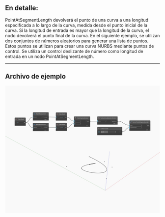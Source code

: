 ## En detalle:
PointAtSegmentLength devolverá el punto de una curva a una longitud especificada a lo largo de la curva, medida desde el punto inicial de la curva. Si la longitud de entrada es mayor que la longitud de la curva, el nodo devolverá el punto final de la curva. En el siguiente ejemplo, se utilizan dos conjuntos de números aleatorios para generar una lista de puntos. Estos puntos se utilizan para crear una curva NURBS mediante puntos de control. Se utiliza un control deslizante de número como longitud de entrada en un nodo PointAtSegmentLength.
___
## Archivo de ejemplo

![PointAtSegmentLength](./Autodesk.DesignScript.Geometry.Curve.PointAtSegmentLength_img.jpg)

